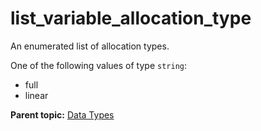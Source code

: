 # list_variable_allocation_type

An enumerated list of allocation types.

One of the following values of type `string`:

- full
- linear

**Parent topic:** [Data Types](../data_types/c_datatypes.md)

